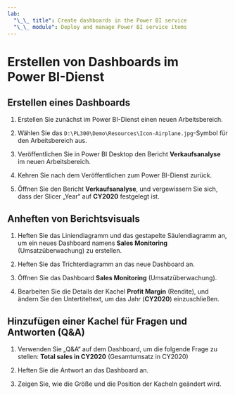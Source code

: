 ```yaml
---
lab:
  "\_\_ title": Create dashboards in the Power BI service
  "\_\_ module": Deploy and manage Power BI service items
---
```

# Erstellen von Dashboards im Power BI-Dienst

## Erstellen eines Dashboards

1. Erstellen Sie zunächst im Power BI-Dienst einen neuen Arbeitsbereich.

1. Wählen Sie das `D:\PL300\Demo\Resources\Icon-Airplane.jpg`-Symbol für den Arbeitsbereich aus.

1. Veröffentlichen Sie in Power BI Desktop den Bericht **Verkaufsanalyse** im neuen Arbeitsbereich.

1. Kehren Sie nach dem Veröffentlichen zum Power BI-Dienst zurück.

1. Öffnen Sie den Bericht **Verkaufsanalyse**, und vergewissern Sie sich, dass der Slicer „Year“ auf **CY2020** festgelegt ist.

## Anheften von Berichtsvisuals

1. Heften Sie das Liniendiagramm und das gestapelte Säulendiagramm an, um ein neues Dashboard namens **Sales Monitoring** (Umsatzüberwachung) zu erstellen.

1. Heften Sie das Trichterdiagramm an das neue Dashboard an.

1. Öffnen Sie das Dashboard **Sales Monitoring** (Umsatzüberwachung).

1. Bearbeiten Sie die Details der Kachel **Profit Margin** (Rendite), und ändern Sie den Untertiteltext, um das Jahr (**CY2020**) einzuschließen.

## Hinzufügen einer Kachel für Fragen und Antworten (Q&A)

1. Verwenden Sie „Q&A“ auf dem Dashboard, um die folgende Frage zu stellen: **Total sales in CY2020** (Gesamtumsatz in CY2020)

1. Heften Sie die Antwort an das Dashboard an.

1. Zeigen Sie, wie die Größe und die Position der Kacheln geändert wird.
